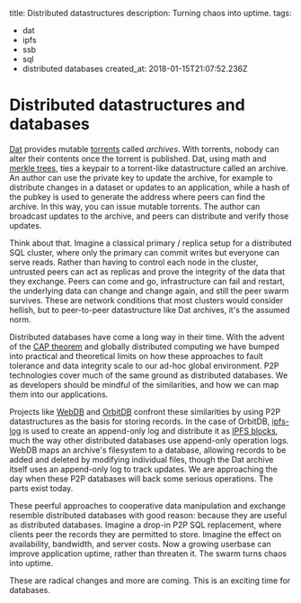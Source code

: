 title: Distributed datastructures
description: Turning chaos into uptime.
tags:
- dat
- ipfs
- ssb
- sql
- distributed databases
created_at: 2018-01-15T21:07:52.236Z

# Distributed datastructures and databases

[Dat][dat] provides mutable [torrents][torrents] called *archives*. With torrents, nobody can alter their contents once the torrent is published. Dat, using math and [merkle trees][merkle-trees], ties a keypair to a torrent-like datastructure called an archive. An author can use the private key to update the archive, for example to distribute changes in a dataset or updates to an application, while a hash of the pubkey is used to generate the address where peers can find the archive. In this way, you can issue mutable torrents. The author can broadcast updates to the archive, and peers can distribute and verify those updates.

Think about that. Imagine a classical primary / replica setup for a distributed SQL cluster, where only the primary can commit writes but everyone can serve reads. Rather than having to control each node in the cluster, untrusted peers can act as replicas and prove the integrity of the data that they exchange. Peers can come and go, infrastructure can fail and restart, the underlying data can change and change again, and still the peer swarm survives. These are network conditions that most clusters would consider hellish, but to peer-to-peer datastructure like Dat archives, it's the assumed norm.

Distributed databases have come a long way in their time. With the advent of the [CAP theorem][cap-theorem] and globally distributed computing we have bumped into practical and theoretical limits on how these approaches to fault tolerance and data integrity scale to our ad-hoc global environment. P2P technologies cover much of the same ground as distributed databases. We as developers should be mindful of the similarities, and how we can map them into our applications.

Projects like [WebDB][webdb] and [OrbitDB][orbitdb] confront these similarities by using P2P datastructures as the basis for storing records. In the case of OrbitDB, [ipfs-log][ipfs-log] is used to create an append-only log and distribute it as [IPFS blocks][ipfs], much the way other distributed databases use append-only operation logs. WebDB maps an archive's filesystem to a database, allowing records to be added and deleted by modifying individual files, though the Dat archive itself uses an append-only log to track updates. We are approaching the day when these P2P databases will back some serious operations. The parts exist today.

These peerful approaches to cooperative data manipulation and exchange resemble distributed databases with good reason: because they are useful as distributed databases. Imagine a drop-in P2P SQL replacement, where clients peer the records they are permitted to store. Imagine the effect on availability, bandwidth, and server costs. Now a growing userbase can improve application uptime, rather than threaten it. The swarm turns chaos into uptime.

These are radical changes and more are coming. This is an exciting time for databases.

[cap-theorem]: https://en.wikipedia.org/wiki/CAP_theorem
[dat]: https://datproject.org/
[ipfs-log]: https://github.com/orbitdb/ipfs-log
[ipfs]: https://ipfs.io
[merkle-trees]: https://en.wikipedia.org/wiki/Merkle_tree
[orbitdb]: https://github.com/orbitdb/orbit-db
[torrents]: https://en.wikipedia.org/wiki/BitTorrent
[webdb]: https://github.com/beakerbrowser/webdb
